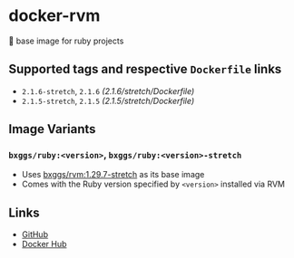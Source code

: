 # docker-rvm

💎 base image for ruby projects

## Supported tags and respective `Dockerfile` links

* `2.1.6-stretch`, `2.1.6` _(2.1.6/stretch/Dockerfile)_
* `2.1.5-stretch`, `2.1.5` _(2.1.5/stretch/Dockerfile)_

## Image Variants

### `bxggs/ruby:<version>`, `bxggs/ruby:<version>-stretch`

* Uses [bxggs/rvm:1.29.7-stretch][docker-rvm] as its base image
* Comes with the Ruby version specified by `<version>` installed via RVM

## Links

* [GitHub][github]
* [Docker Hub][dockerhub]

[docker-rvm]: https://hub.docker.com/r/bxggs/rvm
[github]: https://github.com/b-ggs/docker-ruby
[dockerhub]: https://hub.docker.com/r/bxggs/ruby
